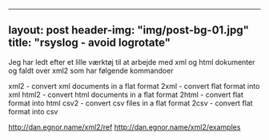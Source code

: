  ---
layout:     post
header-img: "img/post-bg-01.jpg"
title: "rsyslog - avoid logrotate"
---

Jeg har ledt efter et lille værktøj til at arbejde med xml og html dokumenter og faldt over xml2 som har følgende kommandoer
 
   xml2 - convert xml documents in a flat format
   2xml - convert flat format into xml
   html2 - convert html documents in a flat format
   2html - convert flat format into html
   csv2 - convert csv files in a flat format
   2csv - convert flat format into csv

http://dan.egnor.name/xml2/ref
http://dan.egnor.name/xml2/examples

